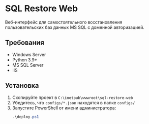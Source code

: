 # SQL Restore Web

Веб-интерфейс для самостоятельного восстановления пользовательских баз данных MS SQL с доменной авторизацией.

## Требования

- Windows Server
- Python 3.9+
- MS SQL Server
- IIS

## Установка

1. Скопируйте проект в `C:\inetpub\wwwroot\sql-restore-web`
2. Убедитесь, что `configs/*.json` находятся в папке `configs/`
3. Запустите PowerShell от имени администратора:
   ```powershell
   .\deploy.ps1
